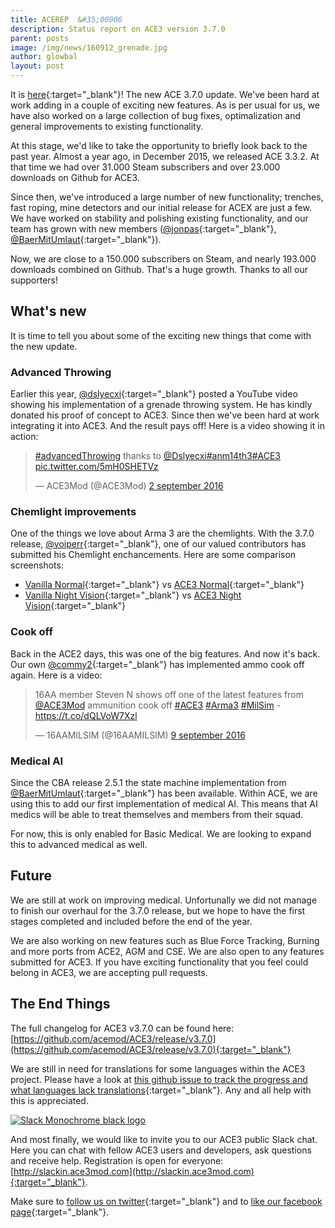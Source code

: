 ```yaml
---
title: ACEREP  &#35;00006
description: Status report on ACE3 version 3.7.0
parent: posts
image: /img/news/160912_grenade.jpg
author: glowbal
layout: post
---
```


It is [here](https://github.com/acemod/ace3/releases/v3.7.0){:target="_blank"}! The new ACE 3.7.0 update. We've been hard at work adding in a couple of exciting new features. As is per usual for us, we have also worked on a large collection of bug fixes, optimalization and general improvements to existing functionality.

<!--more-->

At this stage, we'd like to take the opportunity to briefly look back to the past year. Almost a year ago, in December 2015, we released ACE 3.3.2. At that time we had over 31.000 Steam subscribers and over 23.000 downloads on Github for ACE3.

Since then, we've introduced a large number of new functionality; trenches, fast roping, mine detectors and our initial release for ACEX are just a few. We have worked on stability and polishing existing functionality, and our team has grown with new members ([@jonpas](https://github.com/jonpas){:target="_blank"}, [@BaerMitUmlaut](https://github.com/BaerMitUmlaut){:target="_blank"}).

Now, we are close to a 150.000 subscribers on Steam, and nearly 193.000 downloads combined on Github. That's a huge growth. Thanks to all our supporters!

## What's new

It is time to tell you about some of the exciting new things that come with the new update.

### Advanced Throwing

Earlier this year, [@dslyecxi](https://twitter.com/Dslyecxi){:target="_blank"} posted a YouTube video showing his implementation of a grenade throwing system. He has kindly donated his proof of concept to ACE3. Since then we've been hard at work integrating it into ACE3. And the result pays off! Here is a video showing it in action:

<blockquote class="twitter-tweet" data-lang="nl"><p lang="en" dir="ltr"><a href="https://twitter.com/hashtag/advancedThrowing?src=hash">#advancedThrowing</a> thanks to <a href="https://twitter.com/Dslyecxi">@Dslyecxi</a><a href="https://twitter.com/hashtag/anm14th3?src=hash">#anm14th3</a><a href="https://twitter.com/hashtag/ACE3?src=hash">#ACE3</a> <a href="https://t.co/5mH0SHETVz">pic.twitter.com/5mH0SHETVz</a></p>&mdash; ACE3Mod (@ACE3Mod) <a href="https://twitter.com/ACE3Mod/status/771662295252414465">2 september 2016</a></blockquote>
<script async src="//platform.twitter.com/widgets.js" charset="utf-8"></script>

### Chemlight improvements

One of the things we love about Arma 3 are the chemlights. With the 3.7.0 release, [@voiperr](https://github.com/voiperr){:target="_blank"}, one of our valued contributors has submitted his Chemlight enchancements. Here are some comparison screenshots:

- [Vanilla Normal](http://i.imgur.com/zn61eiy.jpg){:target="_blank"} vs [ACE3 Normal](http://i.imgur.com/uOkzGwB.jpg){:target="_blank"}
- [Vanilla Night Vision](http://i.imgur.com/aR0p59M.jpg){:target="_blank"} vs [ACE3 Night Vision](http://i.imgur.com/QqM7iDI.jpg){:target="_blank"}

### Cook off

Back in the ACE2 days, this was one of the big features. And now it's back. Our own [@commy2](https://github.com/commy2){:target="_blank"} has implemented ammo cook off again. Here is a video:

<blockquote class="twitter-tweet" data-lang="nl"><p lang="en" dir="ltr">16AA member Steven N shows off one of the latest features from <a href="https://twitter.com/ACE3Mod">@ACE3Mod</a>   ammunition cook off <a href="https://twitter.com/hashtag/ACE3?src=hash">#ACE3</a> <a href="https://twitter.com/hashtag/Arma3?src=hash">#Arma3</a> <a href="https://twitter.com/hashtag/MilSim?src=hash">#MilSim</a> - <a href="https://t.co/dQLVoW7Xzl">https://t.co/dQLVoW7Xzl</a></p>&mdash; 16AAMILSIM (@16AAMILSIM) <a href="https://twitter.com/16AAMILSIM/status/774354032001478656">9 september 2016</a></blockquote>
<script async src="//platform.twitter.com/widgets.js" charset="utf-8"></script>

### Medical AI

Since the CBA release 2.5.1 the state machine implementation from [@BaerMitUmlaut](https://github.com/BaerMitUmlaut){:target="_blank"} has been available. Within ACE, we are using this to add our first implementation of medical AI. This means that AI medics will be able to treat themselves and members from their squad.

For now, this is only enabled for Basic Medical. We are looking to expand this to advanced medical as well.

## Future

We are still at work on improving medical. Unfortunally we did not manage to finish our overhaul for the 3.7.0 release, but we hope to have the first stages completed and included before the end of the year.

We are also working on new features such as Blue Force Tracking, Burning and more ports from ACE2, AGM and CSE. We are also open to any features submitted for ACE3. If you have exciting functionality that you feel could belong in ACE3, we are accepting pull requests.

## The End Things

The full changelog for ACE3 v3.7.0 can be found here: [https://github.com/acemod/ACE3/release/v3.7.0](https://github.com/acemod/ACE3/release/v3.7.0){:target="_blank"}

We are still in need for translations for some languages within the ACE3 project. Please have a look at [this github issue to track the progress and what languages lack translations](https://github.com/acemod/ACE3/issues/367){:target="_blank"}. Any and all help with this is appreciated.

<div class="row">
    <div class="small-6 columns">
        <a href="http://slackin.ace3mod.com"><img src="{{site.baseUrl}}/img/news/160912_slack_monochrome_black-950x442.png" alt="Slack Monochrome black logo" target="_blank"/></a>
    </div>
</div>

And most finally, we would like to invite you to our ACE3 public Slack chat. Here you can chat with fellow ACE3 users and developers, ask questions and receive help.
Registration is open for everyone: [http://slackin.ace3mod.com](http://slackin.ace3mod.com){:target="_blank"}.

Make sure to [follow us on twitter](https://twitter.com/intent/follow?screen_name=ace3mod&tw_p=followbutton){:target="_blank"} and to [like our facebook page](https://www.facebook.com/ACE3Mod/){:target="_blank"}.
